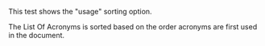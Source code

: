This test shows the "usage" sorting option.

The List Of Acronyms is sorted based on the order acronyms are first used
in the document.
